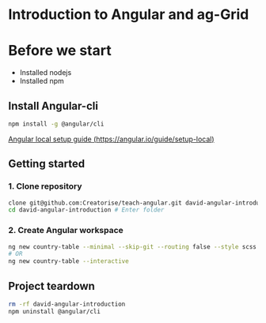 # Introduction to Angular and ag-Grid

# Before we start

-   Installed nodejs
-   Installed npm

## Install Angular-cli

```sh
npm install -g @angular/cli
```

[Angular local setup guide (https://angular.io/guide/setup-local)](https://angular.io/guide/setup-local)

## Getting started

### 1. Clone repository

```sh
clone git@github.com:Creatorise/teach-angular.git david-angular-introduction
cd david-angular-introduction # Enter folder
```

### 2. Create Angular workspace

```sh
ng new country-table --minimal --skip-git --routing false --style scss
# OR
ng new country-table --interactive
```

## Project teardown

```sh
rm -rf david-angular-introduction
npm uninstall @angular/cli
```
